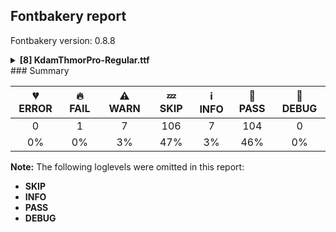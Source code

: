 ## Fontbakery report

Fontbakery version: 0.8.8

<details><summary><b>[8] KdamThmorPro-Regular.ttf</b></summary><div><details><summary>🔥 <b>FAIL:</b> Version number has increased since previous release on Google Fonts? (<a href="https://font-bakery.readthedocs.io/en/latest/fontbakery/profiles/googlefonts.html#com.google.fonts/check/version_bump">com.google.fonts/check/version_bump</a>)</summary><div>


* 🔥 **FAIL** Version number 1.0030059814453125 is equal to version on Google Fonts.
* 🔥 **FAIL** Version number 1.0030059814453125 is equal to version on Google Fonts GitHub repo.
</div></details><details><summary>⚠ <b>WARN:</b> Checking OS/2 achVendID. (<a href="https://font-bakery.readthedocs.io/en/latest/fontbakery/profiles/googlefonts.html#com.google.fonts/check/vendor_id">com.google.fonts/check/vendor_id</a>)</summary><div>


* ⚠ **WARN** OS/2 VendorID value 'ANGT' is not yet recognized. If you registered it recently, then it's safe to ignore this warning message. Otherwise, you should set it to your own unique 4 character code, and register it with Microsoft at https://www.microsoft.com/typography/links/vendorlist.aspx
 [code: unknown]
</div></details><details><summary>⚠ <b>WARN:</b> Ensure fonts have ScriptLangTags declared on the 'meta' table. (<a href="https://font-bakery.readthedocs.io/en/latest/fontbakery/profiles/googlefonts.html#com.google.fonts/check/meta/script_lang_tags">com.google.fonts/check/meta/script_lang_tags</a>)</summary><div>


* ⚠ **WARN** This font file does not have a 'meta' table. [code: lacks-meta-table]
</div></details><details><summary>⚠ <b>WARN:</b> Check if each glyph has the recommended amount of contours. (<a href="https://font-bakery.readthedocs.io/en/latest/fontbakery/profiles/universal.html#com.google.fonts/check/contour_count">com.google.fonts/check/contour_count</a>)</summary><div>


* ⚠ **WARN** This font has a 'Soft Hyphen' character (codepoint 0x00AD) which is supposed to be zero-width and invisible, and is used to mark a hyphenation possibility within a word in the absence of or overriding dictionary hyphenation. It is mostly an obsolete mechanism now, and the character is only included in fonts for legacy codepage coverage. [code: softhyphen]
* ⚠ **WARN** This check inspects the glyph outlines and detects the total number of contours in each of them. The expected values are infered from the typical ammounts of contours observed in a large collection of reference font families. The divergences listed below may simply indicate a significantly different design on some of your glyphs. On the other hand, some of these may flag actual bugs in the font such as glyphs mapped to an incorrect codepoint. Please consider reviewing the design and codepoint assignment of these to make sure they are correct.

The following glyphs do not have the recommended number of contours:

	- Glyph name: asterisk	Contours detected: 5	Expected: 1 or 4
	- Glyph name: uni00AD	Contours detected: 1	Expected: 0
	- Glyph name: Eth	Contours detected: 3	Expected: 2
	- Glyph name: dagger	Contours detected: 4	Expected: 1 or 2
	- Glyph name: daggerdbl	Contours detected: 7	Expected: 1 or 3
	- Glyph name: uni25CC	Contours detected: 10	Expected: 16 or 12
	- Glyph name: Eth	Contours detected: 3	Expected: 2
	- Glyph name: asterisk	Contours detected: 5	Expected: 1 or 4
	- Glyph name: dagger	Contours detected: 4	Expected: 1 or 2
	- Glyph name: daggerdbl	Contours detected: 7	Expected: 1 or 3
	- Glyph name: uni00AD	Contours detected: 1	Expected: 0 
	- And Glyph name: uni25CC	Contours detected: 10	Expected: 16 or 12
 [code: contour-count]
</div></details><details><summary>⚠ <b>WARN:</b> Ensure no GSUB5/GPOS7 lookups are present. (<a href="https://font-bakery.readthedocs.io/en/latest/fontbakery/profiles/universal.html#com.google.fonts/check/gsub5_gpos7">com.google.fonts/check/gsub5_gpos7</a>)</summary><div>


* ⚠ **WARN** Font contains a GSUB5 lookup which is not processed by macOS [code: has-gsub5]
</div></details><details><summary>⚠ <b>WARN:</b> Are there any misaligned on-curve points? (<a href="https://font-bakery.readthedocs.io/en/latest/fontbakery/profiles/<Section: Outline Correctness Checks>.html#com.google.fonts/check/outline_alignment_miss">com.google.fonts/check/outline_alignment_miss</a>)</summary><div>


* ⚠ **WARN** The following glyphs have on-curve points which have potentially incorrect y coordinates:
	* comma (U+002C): X=92.0,Y=2.0 (should be at baseline 0?)
	* comma (U+002C): X=51.0,Y=2.0 (should be at baseline 0?)
	* seven (U+0037): X=21.0,Y=794.0 (should be at cap-height 793?)
	* seven (U+0037): X=392.0,Y=794.0 (should be at cap-height 793?)
	* semicolon (U+003B): X=114.0,Y=2.0 (should be at baseline 0?)
	* semicolon (U+003B): X=74.0,Y=2.0 (should be at baseline 0?)
	* Z (U+005A): X=558.0,Y=-1.0 (should be at baseline 0?)
	* Z (U+005A): X=134.0,Y=-1.0 (should be at baseline 0?)
	* Z (U+005A): X=63.0,Y=794.0 (should be at cap-height 793?)
	* Z (U+005A): X=463.0,Y=794.0 (should be at cap-height 793?) and 17 more.

Use -F or --full-lists to disable shortening of long lists. [code: found-misalignments]
</div></details><details><summary>⚠ <b>WARN:</b> Do any segments have colinear vectors? (<a href="https://font-bakery.readthedocs.io/en/latest/fontbakery/profiles/<Section: Outline Correctness Checks>.html#com.google.fonts/check/outline_colinear_vectors">com.google.fonts/check/outline_colinear_vectors</a>)</summary><div>


* ⚠ **WARN** The following glyphs have colinear vectors:
	* dagger (U+2020): L<<227.0,0.0>--<213.0,305.0>> -> L<<213.0,305.0>--<213.0,448.0>>
	* dagger (U+2020): L<<292.0,448.0>--<292.0,306.0>> -> L<<292.0,306.0>--<277.0,0.0>>
	* exclam (U+0021): L<<120.0,247.0>--<92.0,612.0>> -> L<<92.0,612.0>--<92.0,805.0>>
	* exclam (U+0021): L<<220.0,805.0>--<220.0,612.0>> -> L<<220.0,612.0>--<191.0,247.0>>
	* exclamdown (U+00A1): L<<185.0,365.0>--<213.0,0.0>> -> L<<213.0,0.0>--<213.0,-193.0>>
	* exclamdown (U+00A1): L<<85.0,-193.0>--<85.0,0.0>> -> L<<85.0,0.0>--<114.0,365.0>>
	* lozenge (U+25CA): L<<308.0,113.0>--<387.0,237.0>> -> L<<387.0,237.0>--<490.0,390.0>>
	* lozenge (U+25CA): L<<317.0,677.0>--<238.0,548.0>> -> L<<238.0,548.0>--<140.0,402.0>>
	* lozenge (U+25CA): L<<490.0,390.0>--<408.0,515.0>> -> L<<408.0,515.0>--<317.0,677.0>> and uni1799 (U+1799): L<<450.0,98.0>--<451.0,430.0>> -> L<<451.0,430.0>--<451.0,514.0>> [code: found-colinear-vectors]
</div></details><details><summary>⚠ <b>WARN:</b> Do outlines contain any semi-vertical or semi-horizontal lines? (<a href="https://font-bakery.readthedocs.io/en/latest/fontbakery/profiles/<Section: Outline Correctness Checks>.html#com.google.fonts/check/outline_semi_vertical">com.google.fonts/check/outline_semi_vertical</a>)</summary><div>


* ⚠ **WARN** The following glyphs have semi-vertical/semi-horizontal lines:
 * AE (U+00C6): L<<443.0,794.0>--<934.0,793.0>>
 * Aacute (U+00C1): L<<377.0,1035.0>--<502.0,1034.0>>
 * Agrave (U+00C0): L<<194.0,1034.0>--<319.0,1035.0>>
 * Eacute (U+00C9): L<<344.0,1035.0>--<469.0,1034.0>>
 * Egrave (U+00C8): L<<161.0,1034.0>--<286.0,1035.0>>
 * Iacute (U+00CD): L<<189.0,1035.0>--<314.0,1034.0>>
 * Igrave (U+00CC): L<<11.0,1034.0>--<136.0,1035.0>>
 * OE (U+0152): L<<247.0,797.0>--<945.0,793.0>>
 * OE (U+0152): L<<951.0,0.0>--<247.0,-4.0>>
 * Oacute (U+00D3): L<<387.0,1035.0>--<512.0,1034.0>> and 74 more.

Use -F or --full-lists to disable shortening of long lists. [code: found-semi-vertical]
</div></details><br></div></details>
### Summary

| 💔 ERROR | 🔥 FAIL | ⚠ WARN | 💤 SKIP | ℹ INFO | 🍞 PASS | 🔎 DEBUG |
|:-----:|:----:|:----:|:----:|:----:|:----:|:----:|
| 0 | 1 | 7 | 106 | 7 | 104 | 0 |
| 0% | 0% | 3% | 47% | 3% | 46% | 0% |

**Note:** The following loglevels were omitted in this report:
* **SKIP**
* **INFO**
* **PASS**
* **DEBUG**
